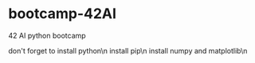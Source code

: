 # bootcamp-42AI
42 AI python bootcamp

don't forget to install python\n
install pip\n
install numpy and matplotlib\n
